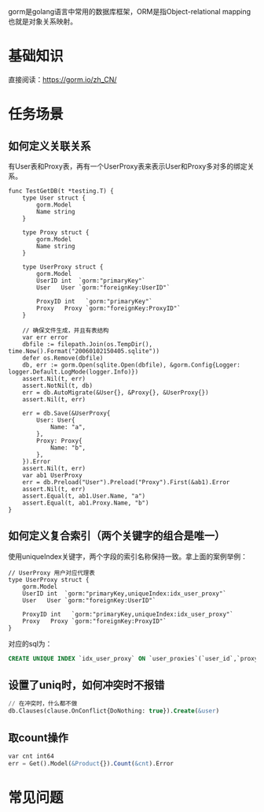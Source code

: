 gorm是golang语言中常用的数据库框架，ORM是指Object-relational mapping也就是对象关系映射。

# 基础知识
直接阅读：https://gorm.io/zh_CN/

# 任务场景

## 如何定义关联关系
有User表和Proxy表，再有一个UserProxy表来表示User和Proxy多对多的绑定关系。
```golang
func TestGetDB(t *testing.T) {
	type User struct {
		gorm.Model
		Name string
	}

	type Proxy struct {
		gorm.Model
		Name string
	}

	type UserProxy struct {
		gorm.Model
		UserID int  `gorm:"primaryKey"`
		User   User `gorm:"foreignKey:UserID"`

		ProxyID int   `gorm:"primaryKey"`
		Proxy   Proxy `gorm:"foreignKey:ProxyID"`
	}

	// 确保文件生成，并且有表结构
	var err error
	dbfile := filepath.Join(os.TempDir(), time.Now().Format("20060102150405.sqlite"))
	defer os.Remove(dbfile)
	db, err := gorm.Open(sqlite.Open(dbfile), &gorm.Config{Logger: logger.Default.LogMode(logger.Info)})
	assert.Nil(t, err)
	assert.NotNil(t, db)
	err = db.AutoMigrate(&User{}, &Proxy{}, &UserProxy{})
	assert.Nil(t, err)

	err = db.Save(&UserProxy{
		User: User{
			Name: "a",
		},
		Proxy: Proxy{
			Name: "b",
		},
	}).Error
	assert.Nil(t, err)
	var ab1 UserProxy
	err = db.Preload("User").Preload("Proxy").First(&ab1).Error
	assert.Nil(t, err)
	assert.Equal(t, ab1.User.Name, "a")
	assert.Equal(t, ab1.Proxy.Name, "b")
}
```

## 如何定义复合索引（两个关键字的组合是唯一）
使用uniqueIndex关键字，两个字段的索引名称保持一致。拿上面的案例举例：
```golang
// UserProxy 用户对应代理表
type UserProxy struct {
	gorm.Model
	UserID int  `gorm:"primaryKey,uniqueIndex:idx_user_proxy"`
	User   User `gorm:"foreignKey:UserID"`

	ProxyID int   `gorm:"primaryKey,uniqueIndex:idx_user_proxy"`
	Proxy   Proxy `gorm:"foreignKey:ProxyID"`
}
```
对应的sql为：
```sql
CREATE UNIQUE INDEX `idx_user_proxy` ON `user_proxies`(`user_id`,`proxy_id`)
```

## 设置了uniq时，如何冲突时不报错
```sql
// 在冲突时，什么都不做
db.Clauses(clause.OnConflict{DoNothing: true}).Create(&user)
```

## 取count操作
```sql
var cnt int64
err = Get().Model(&Product{}).Count(&cnt).Error
```

# 常见问题
